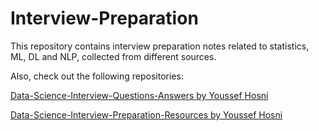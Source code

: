 # Interview-Preparation

This repository contains interview preparation notes related to statistics, ML, DL and NLP, collected from different sources.

Also, check out the following repositories:

[Data-Science-Interview-Questions-Answers by Youssef Hosni](https://github.com/youssefHosni/Data-Science-Interview-Questions-Answers)

[Data-Science-Interview-Preparation-Resources by Youssef Hosni](https://github.com/youssefHosni/Data-Science-Interview-Preperation-Resources)

